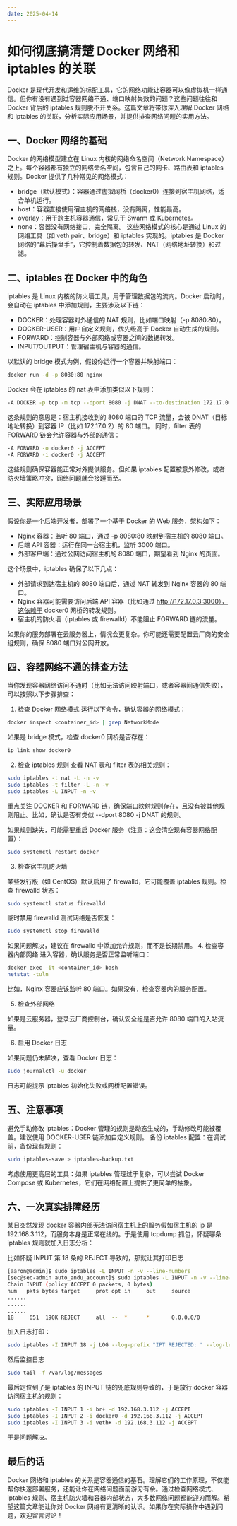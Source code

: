 ```yaml
---
date: 2025-04-14
---
```


# 如何彻底搞清楚 Docker 网络和 iptables 的关联

Docker 是现代开发和运维的标配工具，它的网络功能让容器可以像虚拟机一样通信。但你有没有遇到过容器网络不通、端口映射失效的问题？这些问题往往和 Docker 背后的 iptables 规则脱不开关系。这篇文章将带你深入理解 Docker 网络和 iptables 的关联，分析实际应用场景，并提供排查网络问题的实用方法。

## 一、Docker 网络的基础

Docker 的网络模型建立在 Linux 内核的网络命名空间（Network Namespace）之上。每个容器都有独立的网络命名空间，包含自己的网卡、路由表和 iptables 规则。Docker 提供了几种常见的网络模式：
- bridge（默认模式）：容器通过虚拟网桥（docker0）连接到宿主机网络，适合单机运行。
- host：容器直接使用宿主机的网络栈，没有隔离，性能最高。
- overlay：用于跨主机容器通信，常见于 Swarm 或 Kubernetes。
- none：容器没有网络接口，完全隔离。
这些网络模式的核心是通过 Linux 的网络工具（如 veth pair、bridge）和 iptables 实现的。iptables 是 Docker 网络的“幕后操盘手”，它控制着数据包的转发、NAT（网络地址转换）和过滤。

## 二、iptables 在 Docker 中的角色

iptables 是 Linux 内核的防火墙工具，用于管理数据包的流向。Docker 启动时，会自动在 iptables 中添加规则，主要涉及以下链：
- DOCKER：处理容器对外通信的 NAT 规则，比如端口映射（-p 8080:80）。
- DOCKER-USER：用户自定义规则，优先级高于 Docker 自动生成的规则。
- FORWARD：控制容器与外部网络或容器之间的数据转发。
- INPUT/OUTPUT：管理宿主机与容器的通信。

以默认的 bridge 模式为例，假设你运行一个容器并映射端口：
```bash
docker run -d -p 8080:80 nginx
```
Docker 会在 iptables 的 nat 表中添加类似以下规则：
```bash
-A DOCKER -p tcp -m tcp --dport 8080 -j DNAT --to-destination 172.17.0.2:80
```
这条规则的意思是：宿主机接收到的 8080 端口的 TCP 流量，会被 DNAT（目标地址转换）到容器 IP（比如 172.17.0.2）的 80 端口。
同时，filter 表的 FORWARD 链会允许容器与外部的通信：
```bash
-A FORWARD -o docker0 -j ACCEPT
-A FORWARD -i docker0 -j ACCEPT
```
这些规则确保容器能正常对外提供服务。但如果 iptables 配置被意外修改，或者防火墙策略冲突，网络问题就会接踵而至。

## 三、实际应用场景

假设你是一个后端开发者，部署了一个基于 Docker 的 Web 服务，架构如下：

- Nginx 容器：监听 80 端口，通过 -p 8080:80 映射到宿主机的 8080 端口。
- 后端 API 容器：运行在同一台宿主机，监听 3000 端口。
- 外部客户端：通过公网访问宿主机的 8080 端口，期望看到 Nginx 的页面。

这个场景中，iptables 确保了以下几点：
- 外部请求到达宿主机的 8080 端口后，通过 NAT 转发到 Nginx 容器的 80 端口。
- Nginx 容器可能需要访问后端 API 容器（比如通过 http://172.17.0.3:3000），这依赖于 docker0 网桥的转发规则。
- 宿主机的防火墙（iptables 或 firewalld）不能阻止 FORWARD 链的流量。

如果你的服务部署在云服务器上，情况会更复杂。你可能还需要配置云厂商的安全组规则，确保 8080 端口对公网开放。

## 四、容器网络不通的排查方法
当你发现容器网络访问不通时（比如无法访问映射端口，或者容器间通信失败），可以按照以下步骤排查：

1. 检查 Docker 网络模式
运行以下命令，确认容器的网络模式：
```bash
docker inspect <container_id> | grep NetworkMode
```
如果是 bridge 模式，检查 docker0 网桥是否存在：
```bash
ip link show docker0
```

2. 检查 iptables 规则
查看 NAT 表和 filter 表的相关规则：
```bash
sudo iptables -t nat -L -n -v
sudo iptables -t filter -L -n -v
sudo iptables -L INPUT -n -v
```
重点关注 DOCKER 和 FORWARD 链，确保端口映射规则存在，且没有被其他规则阻止。比如，确认是否有类似 --dport 8080 -j DNAT 的规则。

如果规则缺失，可能需要重启 Docker 服务（注意：这会清空现有容器网络配置）：
```bash
sudo systemctl restart docker
```

3. 检查宿主机防火墙

某些发行版（如 CentOS）默认启用了 firewalld，它可能覆盖 iptables 规则。检查 firewalld 状态：
```bash
sudo systemctl status firewalld
```
临时禁用 firewalld 测试网络是否恢复：
```bash
sudo systemctl stop firewalld
```
如果问题解决，建议在 firewalld 中添加允许规则，而不是长期禁用。
4. 检查容器内部网络
进入容器，确认服务是否正常监听端口：
```bash
docker exec -it <container_id> bash
netstat -tuln
```
比如，Nginx 容器应该监听 80 端口。如果没有，检查容器内的服务配置。

5. 检查外部网络

如果是云服务器，登录云厂商控制台，确认安全组是否允许 8080 端口的入站流量。

6. 启用 Docker 日志

如果问题仍未解决，查看 Docker 日志：
```bash
sudo journalctl -u docker
```
日志可能提示 iptables 初始化失败或网桥配置错误。

## 五、注意事项

避免手动修改 iptables：Docker 管理的规则是动态生成的，手动修改可能被覆盖。建议使用 DOCKER-USER 链添加自定义规则。
备份 iptables 配置：在调试前，备份现有规则：
```bash
sudo iptables-save > iptables-backup.txt
```
考虑使用更高层的工具：如果 iptables 管理过于复杂，可以尝试 Docker Compose 或 Kubernetes，它们在网络配置上提供了更简单的抽象。

## 六、一次真实排障经历

某日突然发现 docker 容器内部无法访问宿主机上的服务假如宿主机的 ip 是 192.168.3.112，而服务本身是正常在线的。于是使用 tcpdump 抓包，怀疑哪条 iptables 规则就加入日志分析：

比如怀疑 INPUT 第 18 条的 REJECT 导致的，那就让其打印日志


```bash
[aaron@admin]$ sudo iptables -L INPUT -n -v --line-numbers
[sec@sec-admin auto_andu_account]$ sudo iptables -L INPUT -n -v --line-numbers
Chain INPUT (policy ACCEPT 0 packets, 0 bytes)
num   pkts bytes target     prot opt in     out     source               destination
......
......
......
18     651  190K REJECT     all  --  *      *       0.0.0.0/0            0.0.0.0/0            reject-with icmp-host-prohibited
```

加入日志打印：
```bash
sudo iptables -I INPUT 18 -j LOG --log-prefix "IPT REJECTED: " --log-level 4
```
然后监控日志

```bash
sudo tail -f /var/log/messages
```
最后定位到了是 iptables 的 INPUT 链的兜底规则导致的，于是放行 docker 容器访问宿主机的规则：

```bash
sudo iptables -I INPUT 1 -i br+ -d 192.168.3.112 -j ACCEPT
sudo iptables -I INPUT 2 -i docker0 -d 192.168.3.112 -j ACCEPT
sudo iptables -I INPUT 3 -i veth+ -d 192.168.3.112 -j ACCEPT
```

于是问题解决。

## 最后的话
Docker 网络和 iptables 的关系是容器通信的基石。理解它们的工作原理，不仅能帮你快速部署服务，还能让你在网络问题面前游刃有余。通过检查网络模式、iptables 规则、宿主机防火墙和容器内部状态，大多数网络问题都能迎刃而解。希望这篇文章能让你对 Docker 网络有更清晰的认识。如果你在实际操作中遇到问题，欢迎留言讨论！